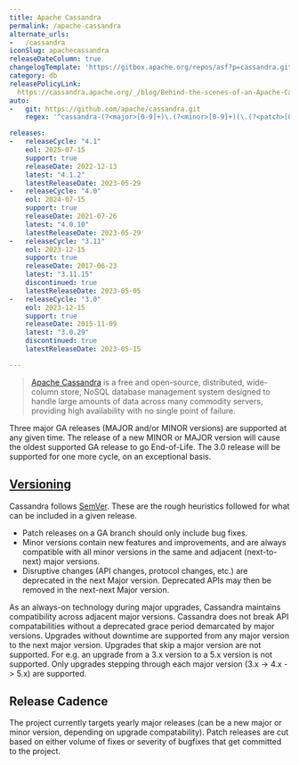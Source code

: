 ```yaml
---
title: Apache Cassandra
permalink: /apache-cassandra
alternate_urls:
-   /cassandra
iconSlug: apachecassandra
releaseDateColumn: true
changelogTemplate: 'https://gitbox.apache.org/repos/asf?p=cassandra.git;a=blob_plain;f=NEWS.txt;hb=refs/tags/cassandra-__LATEST__'
category: db
releasePolicyLink: 
  https://cassandra.apache.org/_/blog/Behind-the-scenes-of-an-Apache-Cassandra-Release.html
auto:
-   git: https://github.com/apache/cassandra.git
    regex: '^cassandra-(?<major>[0-9]+)\.(?<minor>[0-9]+)(\.(?<patch>[0-9]+))?$'

releases:
-   releaseCycle: "4.1"
    eol: 2025-07-15
    support: true
    releaseDate: 2022-12-13
    latest: "4.1.2"
    latestReleaseDate: 2023-05-29
-   releaseCycle: "4.0"
    eol: 2024-07-15
    support: true
    releaseDate: 2021-07-26
    latest: "4.0.10"
    latestReleaseDate: 2023-05-29
-   releaseCycle: "3.11"
    eol: 2023-12-15
    support: true
    releaseDate: 2017-06-23
    latest: "3.11.15"
    discontinued: true
    latestReleaseDate: 2023-05-05
-   releaseCycle: "3.0"
    eol: 2023-12-15
    support: true
    releaseDate: 2015-11-09
    latest: "3.0.29"
    discontinued: true
    latestReleaseDate: 2023-05-15

---
```


> [Apache Cassandra](https://cassandra.apache.org) is a free and open-source, distributed, wide-column store, NoSQL database management system designed to handle large amounts of data across many commodity servers, providing high availability with no single point of failure.

Three major GA releases (MAJOR and/or MINOR versions) are supported at any given time. The release of a new MINOR or MAJOR version will cause the oldest supported GA release to go End-of-Life. The 3.0 release will be supported for one more cycle, on an exceptional basis.

## [Versioning](https://cassandra.apache.org/_/blog/Behind-the-scenes-of-an-Apache-Cassandra-Release.html)

Cassandra follows [SemVer](https://semver.org/). These are the rough heuristics followed for what can be included in a given release.

* Patch releases on a GA branch should only include bug fixes.
* Minor versions contain new features and improvements, and are always compatible with all minor versions in the same and adjacent (next-to-next) major versions.
* Disruptive changes (API changes, protocol changes, etc.) are deprecated in the next Major version.  Deprecated APIs may then be removed in the next-next Major version. 

As an always-on technology during major upgrades, Cassandra maintains compatibility across adjacent major versions. Cassandra does not break API compatabilities without a deprecated grace period demarcated by major versions. Upgrades without downtime are supported from any major version to the next major version. Upgrades that skip a major version are not supported. For e.g. an upgrade from a 3.x version to a 5.x version is not supported. Only upgrades stepping through each major version (3.x -> 4.x -> 5.x) are supported.

## Release Cadence

The project currently targets yearly major releases (can be a new major or minor version, depending on upgrade compatability). Patch releases are cut based on either volume of fixes or severity of bugfixes that get committed to the project.
